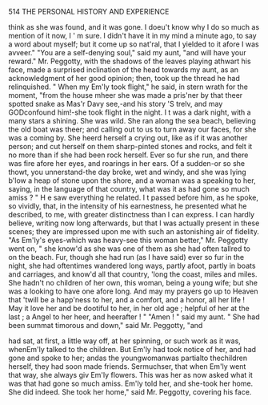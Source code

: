 514            THE PERSONAL HISTORY AND EXPERIENCE

think as she was found, and it was gone. I doeu't know why I do so
much as mention of it now, I ' m sure. I didn't have it in my mind a
minute ago, to say a word about myself; but it come up so nat'ral, that I
yielded to it afore I was avveer."
   "You are a self-denying soul," said my aunt, "and will have your
reward."
   Mr. Peggotty, with the shadows of the leaves playing athwart his
face, made a surprised inclination of the head towards my aunt, as an
acknowledgment of her good opinion; then, took up the thread he had
relinquished.
   " When my Em'ly took flight," he said, in stern wrath for the moment,
"from the house mheer she was made a pris'ner by that theer spotted
snake as Mas'r Davy see,-and his story 'S trelv, and may GODconfound
him!-she      took flight in the night. I t was a dark night, with a many
stars a shining. She was wild. She ran along the sea beach, believing
the old boat was theer; and calling out to us to turn away our faces, for
she was a coming by. She heerd herself a crying out, like as if it was
another person; and cut herself on them sharp-pinted stones and rocks,
and felt it no more than if she had been rock herself. Ever so fur she
run, and there was fire afore her eyes, and roarings in her ears. Of a
sudden-or so she thowt, you unnerstand-the day broke, wet and windy,
and she was lying b'low a heap of stone upon the shore, and a woman
was a speaking to her, saying, in the language of that country, what was
it as had gone so much amiss ? "
   H e saw everything he related. I t passed before him, as he spoke, so
vividly, that, in the intensity of his earnestness, he presented what he
described, to me, with greater distinctness than I can express. I can
hardly believe, writing now long afterwards, but that I was actually
present in these scenes; they are impressed upon me with such an
astonishing air of fidelity.
    "As Em'ly's eyes-which was heavy-see this woman better," Mr.
Peggotty went on, " she know'd as she was one of them as she had often
tallred to on the beach. Fur, though she had run (as I have said) ever so
fur in the night, she had oftentimes wandered long ways, partly afoot,
partly in boats and carriages, and know'd all that country, 'long the
coast, miles and miles. She hadn't no children of her own, this
woman, being a young wife; but she was a looking to have one afore
long. And may my prayers go up to Heaven that 'twill be a happ'ness to
her, and a comfort, and a honor, all her life ! May it love her and be
dootiful to her, in her old age ; helpful of her at the last ; a Angel to her
heer, and heerafter ! "
    "Amen ! " said my aunt.
    " She had been summat timorous and down," said Mr. Peggotty, "and

had sat, at first, a little way off, at her spinning, or such work as it was,
 whenEm'ly talked to the children. But Em'ly had took notice of her, and
 had gone and spoke to her; andas the youngwomanwas partialto thechildren
 herself, they had soon made friends. Sermuchser, that when Em'ly went
 that way, she always giv Em'ly flowers. This was her as now asked
 what it was that had gone so much amiss. Em'ly told her, and she-took
 her home. She did indeed. She took her home," said Mr. Peggotty,
 covering his face.
